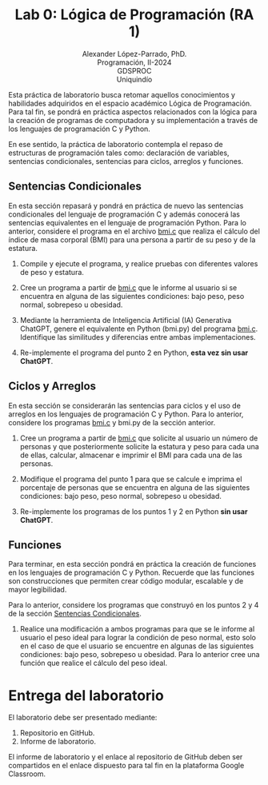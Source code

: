 <h1 align="center">
Lab 0: Lógica de Programación (RA 1) <br />
 </h1>
 <p align="center">
Alexander López-Parrado, PhD. <br />
Programación, II-2024 <br />
GDSPROC <br />
Uniquindío <br />
</p>

Esta práctica de laboratorio busca retomar aquellos conocimientos y habilidades adquiridos en el espacio académico Lógica de Programación. Para tal fin, se pondrá en práctica aspectos relacionados con la lógica para la creación de programas de computadora y su implementación a través de los lenguajes de programación C y Python.

En ese sentido, la práctica de laboratorio contempla el repaso de estructuras de programación tales como: declaración de variables, sentencias condicionales, sentencias para ciclos, arreglos y funciones. 

## Sentencias Condicionales

En esta sección repasará y pondrá en práctica de nuevo las sentencias condicionales del lenguaje de programación C y además conocerá las sentencias equivalentes en el lenguaje de programación Python. Para lo anterior, considere el programa en el archivo [bmi.c](bmi.c) que realiza el cálculo del índice de masa corporal (BMI) para una persona a partir de su peso y de la estatura. 

1. Compile y ejecute el programa, y realice pruebas con diferentes valores de peso y estatura.

2. Cree un programa a partir de [bmi.c](bmi.c) que le informe al usuario si se encuentra en alguna de las siguientes condiciones: bajo peso, peso normal, sobrepeso u obesidad.

3. Mediante la herramienta de Inteligencia Artificial (IA) Generativa ChatGPT, genere el equivalente en Python (bmi.py) del programa [bmi.c](bmi.c). Identifique las similitudes y diferencias entre ambas implementaciones.

4. Re-implemente el programa del punto 2 en Python, **esta vez sin usar ChatGPT**.

## Ciclos y Arreglos

En esta sección se considerarán las sentencias para ciclos y el uso de arreglos en los lenguajes de programación C y Python. Para lo anterior, considere los programas [bmi.c](bmi.c) y bmi.py de la sección anterior.

1. Cree un programa a partir de [bmi.c](bmi.c) que solicite al usuario un número de personas y que posteriormente solicite la estatura y peso para cada una de ellas, calcular, almacenar e imprimir el BMI para cada una de las personas.

2. Modifique el programa del punto 1 para que se calcule e imprima el porcentaje de personas que se encuentra en alguna de las siguientes condiciones: bajo peso, peso normal, sobrepeso u obesidad.

3. Re-implemente los programas de los puntos 1 y 2 en Python **sin usar ChatGPT**.


## Funciones

Para terminar, en esta sección pondrá en práctica la creación de funciones en los lenguajes de programación C y Python. Recuerde que las funciones son construcciones que permiten crear código modular, escalable y de mayor legibilidad.

Para lo anterior, considere los programas que construyó en los puntos 2 y 4 de la sección [Sentencias Condicionales](#sentencias-condicionales).

1. Realice una modificación a ambos programas para que se le informe al usuario el peso ideal para lograr la condición de peso normal, esto solo en el caso de que el usuario se encuentre en algunas de las siguientes condiciones: bajo peso, sobrepeso u obesidad. Para lo anterior cree una función que realice el cálculo del peso ideal.

# Entrega del laboratorio

El laboratorio debe ser presentado mediante:

1. Repositorio en GitHub.
2. Informe de laboratorio.

El informe de laboratorio y el enlace al repositorio de GitHub deben ser compartidos en el enlace dispuesto para tal fin en la plataforma Google Classroom.
